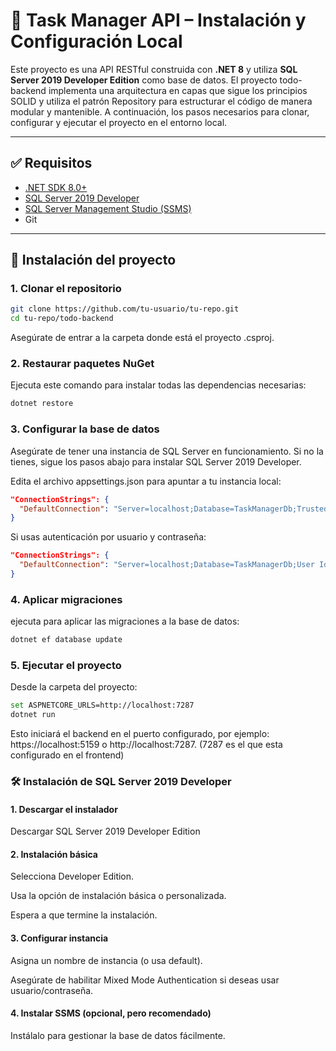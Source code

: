 # 🧠 Task Manager API – Instalación y Configuración Local

Este proyecto es una API RESTful construida con **.NET 8** y utiliza **SQL Server 2019 Developer Edition** como base de datos. El proyecto todo-backend implementa una arquitectura en capas que sigue los principios SOLID y utiliza el patrón Repository para estructurar el código de manera modular y mantenible. A continuación, los pasos necesarios para clonar, configurar y ejecutar el proyecto en el entorno local.

---

## ✅ Requisitos

- [.NET SDK 8.0+](https://dotnet.microsoft.com/en-us/download/dotnet/8.0)
- [SQL Server 2019 Developer](https://www.microsoft.com/en-us/sql-server/sql-server-downloads)
- [SQL Server Management Studio (SSMS)](https://learn.microsoft.com/en-us/sql/ssms/download-sql-server-management-studio-ssms)
- Git

---

## 🚀 Instalación del proyecto

### 1. Clonar el repositorio

```bash
git clone https://github.com/tu-usuario/tu-repo.git
cd tu-repo/todo-backend
```
Asegúrate de entrar a la carpeta donde está el proyecto .csproj.

### 2. Restaurar paquetes NuGet
Ejecuta este comando para instalar todas las dependencias necesarias:

```bash
dotnet restore
```
### 3. Configurar la base de datos
Asegúrate de tener una instancia de SQL Server en funcionamiento. Si no la tienes, sigue los pasos abajo para instalar SQL Server 2019 Developer.

Edita el archivo appsettings.json para apuntar a tu instancia local:

```json
"ConnectionStrings": {
  "DefaultConnection": "Server=localhost;Database=TaskManagerDb;Trusted_Connection=True;TrustServerCertificate=True;"
}
```

Si usas autenticación por usuario y contraseña:
```json
"ConnectionStrings": {
  "DefaultConnection": "Server=localhost;Database=TaskManagerDb;User Id=tu_usuario;Password=tu_password;TrustServerCertificate=True;"
}
```

### 4. Aplicar migraciones 
ejecuta para aplicar las migraciones a la base de datos:

```bash
dotnet ef database update
```

### 5. Ejecutar el proyecto
Desde la carpeta del proyecto:

```bash
set ASPNETCORE_URLS=http://localhost:7287
dotnet run
```
Esto iniciará el backend en el puerto configurado, por ejemplo: https://localhost:5159 o http://localhost:7287. (7287 es el que esta configurado en el frontend) 


### 🛠️ Instalación de SQL Server 2019 Developer
#### 1. Descargar el instalador
Descargar SQL Server 2019 Developer Edition

#### 2. Instalación básica
Selecciona Developer Edition.

Usa la opción de instalación básica o personalizada.

Espera a que termine la instalación.

#### 3. Configurar instancia
Asigna un nombre de instancia (o usa default).

Asegúrate de habilitar Mixed Mode Authentication si deseas usar usuario/contraseña.

#### 4. Instalar SSMS (opcional, pero recomendado)
Instálalo para gestionar la base de datos fácilmente.

